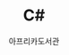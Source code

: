 ---
layout: books
title: C#
description: 기초가 튼튼한 개발자가 되기 위한 입문서
category: csharp
permalink: /csharp/
author: 아프리카도서관
---